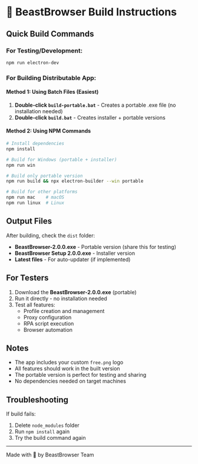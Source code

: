# 🦁 BeastBrowser Build Instructions

## Quick Build Commands

### For Testing/Development:
```bash
npm run electron-dev
```

### For Building Distributable App:

#### Method 1: Using Batch Files (Easiest)
1. **Double-click `build-portable.bat`** - Creates a portable .exe file (no installation needed)
2. **Double-click `build.bat`** - Creates installer + portable versions

#### Method 2: Using NPM Commands
```bash
# Install dependencies
npm install

# Build for Windows (portable + installer)
npm run win

# Build only portable version
npm run build && npx electron-builder --win portable

# Build for other platforms
npm run mac    # macOS
npm run linux  # Linux
```

## Output Files

After building, check the `dist` folder:

- **BeastBrowser-2.0.0.exe** - Portable version (share this for testing)
- **BeastBrowser Setup 2.0.0.exe** - Installer version
- **Latest files** - For auto-updater (if implemented)

## For Testers

1. Download the **BeastBrowser-2.0.0.exe** (portable)
2. Run it directly - no installation needed
3. Test all features:
   - Profile creation and management
   - Proxy configuration
   - RPA script execution
   - Browser automation

## Notes

- The app includes your custom `free.png` logo
- All features should work in the built version
- The portable version is perfect for testing and sharing
- No dependencies needed on target machines

## Troubleshooting

If build fails:
1. Delete `node_modules` folder
2. Run `npm install` again
3. Try the build command again

---
Made with 🦁 by BeastBrowser Team